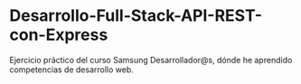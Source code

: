 # Desarrollo-Full-Stack-API-REST-con-Express
Ejercicio práctico del curso Samsung Desarrollador@s, dónde he aprendido competencias de desarrollo web.
